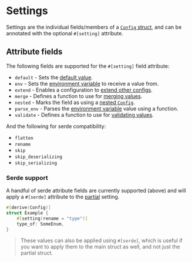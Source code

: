 # Settings

Settings are the individual fields/members of a [`Config` struct](../index.md), and can be annotated
with the optional `#[setting]` attribute.

## Attribute fields

The following fields are supported for the `#[setting]` field attribute:

- `default` - Sets the [default value](./default.md).
- `env` - Sets the [environment variable](./env.md) to receive a value from.
- `extend` - Enables a configuration to [extend other configs](./extend.md).
- `merge` - Defines a function to use for [merging values](./merge.md).
- `nested` - Marks the field as using a [nested `Config`](../nested.md).
- `parse_env` - Parses the [environment variable](./env.md) value using a function.
- `validate` - Defines a function to use for [validating values](./validate.md).

And the following for serde compatibility:

- `flatten`
- `rename`
- `skip`
- `skip_deserializing`
- `skip_serializing`

### Serde support

A handful of serde attribute fields are currently supported (above) and will apply a `#[serde]`
attribute to the [partial](../partial.md) setting.

```rust
#[derive(Config)]
struct Example {
	#[setting(rename = "type")]
	type_of: SomeEnum,
}
```

> These values can also be applied using `#[serde]`, which is useful if you want to apply them to
> the main struct as well, and not just the partial struct.
